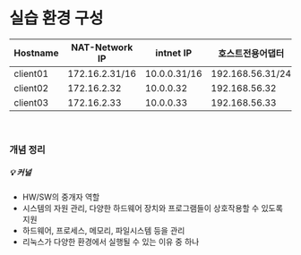 # 실습 환경 구성

| Hostname | NAT-Network IP | intnet IP | 호스트전용어댑터 | CPU | MEM | DISK |
| -- | -- | -- | -- | -- | -- | -- |
| client01 | 172.16.2.31/16 | 10.0.0.31/16 | 192.168.56.31/24 | 2 | 4G | 100G |
| client02 | 172.16.2.32 | 10.0.0.32 | 192.168.56.32 | 2 | 4G | 100G |
| client03 | 172.16.2.33 | 10.0.0.33 | 192.168.56.33 | 2 | 4G | 100G |

<br>

### 개념 정리
##### 💡 커널
- HW/SW의 중개자 역할
- 시스템의 자원 관리, 다양한 하드웨어 장치와 프로그램들이 상호작용할 수 있도록 지원
- 하드웨어, 프로세스, 메모리, 파일시스템 등을 관리
- 리눅스가 다양한 환경에서 실행될 수 있는 이유 중 하나

